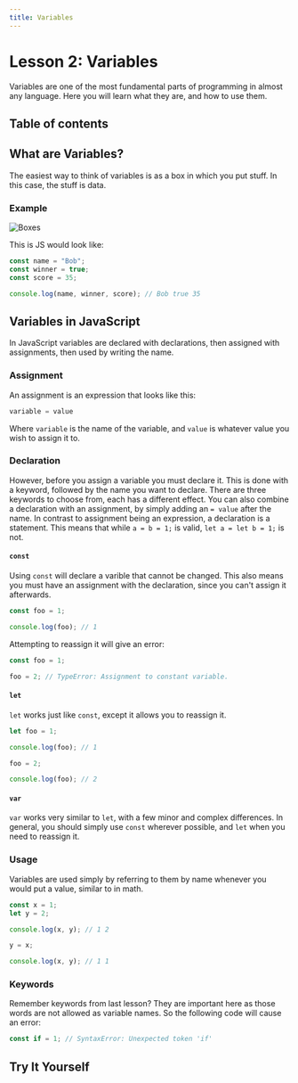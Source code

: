 ```yaml
---
title: Variables
---
```

# Lesson 2: Variables

Variables are one of the most fundamental parts of programming in almost any language. Here you will learn what they are, and how to use them.

## Table of contents

## What are Variables?

The easiest way to think of variables is as a box in which you put stuff. In this case, the stuff is data.

### Example

![Boxes](https://microbit-challenges.readthedocs.io/en/latest/_images/variable.jpg "Variables as Boxes")

This is JS would look like:
```js
const name = "Bob";
const winner = true;
const score = 35;

console.log(name, winner, score); // Bob true 35
```

## Variables in JavaScript

In JavaScript variables are declared with declarations, then assigned with assignments, then used by writing the name.

### Assignment

An assignment is an expression that looks like this:
```js
variable = value
```

Where `variable` is the name of the variable, and `value` is whatever value you wish to assign it to.

### Declaration

However, before you assign a variable you must declare it. This is done with a keyword, followed by the name you want to declare. There are three keywords to choose from, each has a different effect. You can also combine a declaration with an assignment, by simply adding an `= value` after the name. In contrast to assignment being an expression, a declaration is a statement. This means that while `a = b = 1;` is valid, `let a = let b = 1;` is not.

#### `const`

Using `const` will declare a varible that cannot be changed. This also means you must have an assignment with the declaration, since you can't assign it afterwards.

```js
const foo = 1;

console.log(foo); // 1
```

Attempting to reassign it will give an error:

```js
const foo = 1;

foo = 2; // TypeError: Assignment to constant variable.
```

#### `let`

`let` works just like `const`, except it allows you to reassign it.

```js
let foo = 1;

console.log(foo); // 1

foo = 2;

console.log(foo); // 2
```

#### `var`

`var` works very similar to `let`, with a few minor and complex differences. In general, you should simply use `const` wherever possible, and `let` when you need to reassign it.

### Usage

Variables are used simply by referring to them by name whenever you would put a value, similar to in math.

```js
const x = 1;
let y = 2;

console.log(x, y); // 1 2

y = x;

console.log(x, y); // 1 1
```

### Keywords

Remember keywords from last lesson? They are important here as those words are not allowed as variable names. So the following code will cause an error:

```js
const if = 1; // SyntaxError: Unexpected token 'if'
```

## Try It Yourself

